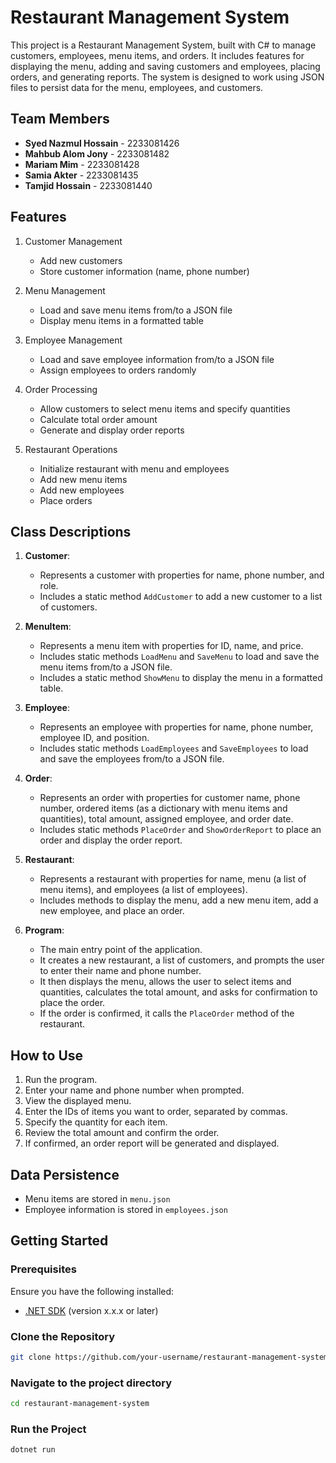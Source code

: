 # Restaurant Management System

This project is a Restaurant Management System, built with C# to manage customers, employees, menu items, and orders. It includes features for displaying the menu, adding and saving customers and employees, placing orders, and generating reports. The system is designed to work using JSON files to persist data for the menu, employees, and customers.

## Team Members
- **Syed Nazmul Hossain** - 2233081426
- **Mahbub Alom Jony** - 2233081482
- **Mariam Mim** - 2233081428
- **Samia Akter** - 2233081435
- **Tamjid Hossain** - 2233081440

## Features
1. Customer Management
   - Add new customers
   - Store customer information (name, phone number)

2. Menu Management
   - Load and save menu items from/to a JSON file
   - Display menu items in a formatted table

3. Employee Management
   - Load and save employee information from/to a JSON file
   - Assign employees to orders randomly

4. Order Processing
   - Allow customers to select menu items and specify quantities
   - Calculate total order amount
   - Generate and display order reports

5. Restaurant Operations
   - Initialize restaurant with menu and employees
   - Add new menu items
   - Add new employees
   - Place orders

## Class Descriptions

1. **Customer**: 
   - Represents a customer with properties for name, phone number, and role. 
   - Includes a static method `AddCustomer` to add a new customer to a list of customers.

2. **MenuItem**: 
   - Represents a menu item with properties for ID, name, and price. 
   - Includes static methods `LoadMenu` and `SaveMenu` to load and save the menu items from/to a JSON file. 
   - Includes a static method `ShowMenu` to display the menu in a formatted table.

3. **Employee**: 
   - Represents an employee with properties for name, phone number, employee ID, and position. 
   - Includes static methods `LoadEmployees` and `SaveEmployees` to load and save the employees from/to a JSON file.

4. **Order**: 
   - Represents an order with properties for customer name, phone number, ordered items (as a dictionary with menu items and quantities), total amount, assigned employee, and order date. 
   - Includes static methods `PlaceOrder` and `ShowOrderReport` to place an order and display the order report.

5. **Restaurant**: 
   - Represents a restaurant with properties for name, menu (a list of menu items), and employees (a list of employees). 
   - Includes methods to display the menu, add a new menu item, add a new employee, and place an order.

6. **Program**: 
   - The main entry point of the application. 
   - It creates a new restaurant, a list of customers, and prompts the user to enter their name and phone number. 
   - It then displays the menu, allows the user to select items and quantities, calculates the total amount, and asks for confirmation to place the order. 
   - If the order is confirmed, it calls the `PlaceOrder` method of the restaurant.

## How to Use

1. Run the program.
2. Enter your name and phone number when prompted.
3. View the displayed menu.
4. Enter the IDs of items you want to order, separated by commas.
5. Specify the quantity for each item.
6. Review the total amount and confirm the order.
7. If confirmed, an order report will be generated and displayed.

## Data Persistence

- Menu items are stored in `menu.json`
- Employee information is stored in `employees.json`

## Getting Started

### Prerequisites
Ensure you have the following installed:
- [.NET SDK](https://dotnet.microsoft.com/download) (version x.x.x or later)

### Clone the Repository

```bash
git clone https://github.com/your-username/restaurant-management-system.git
```
### Navigate to the project directory
```bash
cd restaurant-management-system
```
### Run the Project
```bash
dotnet run
```
